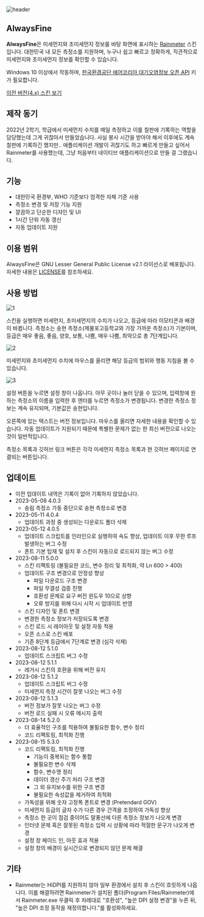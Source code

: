 ![header](https://user-images.githubusercontent.com/75381985/219609891-932a76c6-b85d-44d2-b5a9-82e5b0841ad2.jpg)

## AlwaysFine
**AlwaysFine**은 미세먼지와 초미세먼지 정보를 바탕 화면에 표시하는 [Rainmeter](https://www.rainmeter.net/) 스킨입니다. 대한민국 내 모든 측정소를 지원하며, 누구나 쉽고 빠르고 정확하게, 직관적으로 미세먼지와 초미세먼지 정보를 확인할 수 있습니다.

Windows 10 이상에서 작동하며, [한국환경공단 에어코리아 대기오염정보 오픈 API](https://www.data.go.kr/data/15073861/openapi.do) 키가 필요합니다.

[이전 버전\(4.x) 스킨 보기](https://github.com/Doiram/AlwaysFine/tree/08fc0554353d3b64ec0ebb01d77568ae9ac6dd05)

## 제작 동기
2022년 2학기, 학급에서 미세먼지 수치를 매일 측정하고 이를 칠판에 기록하는 역할을 담당했는데 그게 귀찮아서 만들었습니다. 사실 봉사 시간을 받아야 해서 이후에도 계속 칠판에 기록하긴 했지만.. 애플리케이션 개발이 귀찮기도 하고 빠르게 만들고 싶어서 Rainmeter를 사용했는데, 그냥 처음부터 네이티브 애플리케이션으로 만들 걸 그랬습니다.

## 기능
 * 대한민국 환경부, WHO 기준보다 엄격한 자체 기준 사용
 * 측정소 변경 및 저장 기능 지원
 * 깔끔하고 단순한 디자인 및 UI
 * 1시간 단위 자동 갱신
 * 자동 업데이트 지원

## 이용 범위
AlwaysFine은 GNU Lesser General Public License v2.1 라이선스로 배포됩니다. 자세한 내용은 [LICENSE](/LICENSE)를 참조하세요.

## 사용 방법
![1](https://github.com/Doiram/AlwaysFine/assets/75381985/91a61dbf-6e06-4dce-ae0b-9c8b024f7c93)

스킨을 실행하면 미세먼지, 초미세먼지의 수치가 나오고, 등급에 따라 이모티콘과 배경이 바뀝니다. 측정소는 송현 측정소(제물포고등학교와 가장 가까운 측정소)가 기본이며, 등급은 매우 좋음, 좋음, 양호, 보통, 나쁨, 매우 나쁨, 최악으로 총 7단계입니다.

![2](https://github.com/Doiram/AlwaysFine/assets/75381985/e81bc074-0a4f-485e-8301-3888dd93e164)

미세먼지와 초미세먼지 수치에 마우스를 올리면 해당 등급의 범위와 행동 지침을 볼 수 있습니다.

![3](https://github.com/Doiram/AlwaysFine/assets/75381985/851de94a-97f7-496f-ae4b-94f40d5c4a49)

설정 버튼을 누르면 설정 창이 나옵니다. 아무 곳이나 눌러 닫을 수 있으며, 입력창에 원하는 측정소의 이름을 입력한 후 엔터를 누르면 측정소가 변경됩니다. 변경한 측정소 정보는 계속 유지되며, 기본값은 송현입니다.

오른쪽에 있는 텍스트는 버전 정보입니다. 마우스를 올리면 자세한 내용을 확인할 수 있습니다. 자동 업데이트가 지원되기 때문에 특별한 문제가 없는 한 최신 버전으로 나오는 것이 일반적입니다.

측정소 목록과 깃허브 링크 버튼은 각각 미세먼지 측정소 목록과 현 깃허브 페이지로 연결되는 버튼입니다.

## 업데이트
 * 이전 업데이트 내역은 기록이 없어 기록하지 않았습니다.
 * 2023-05-08 4.0.3
     * 송림 측정소 가동 중단으로 송현 측정소로 변경
 * 2023-05-11 4.0.4
     * 업데이트 과정 중 생성되는 다운로드 폴더 삭제
 * 2023-05-12 4.0.5
     * 업데이트 스크립트를 인라인으로 실행하여 속도 향상, 업데이트 이후 무한 루프 발생하는 버그 수정
     * 폰트 기본 탑재 및 설치 후 스킨이 자동으로 로드되지 않는 버그 수정
 * 2023-08-11 5.0.0
     * 스킨 리팩토링 (불필요한 코드, 변수 정리 및 최적화, 약 Ln 600 > 400)
     * 업데이트 구조 변경으로 안정성 향상
        * 파일 다운로드 구조 변경
        * 파일 무결성 검증 진행
        * 호환성 문제로 요구 버전 윈도우 10으로 상향
        * 오류 방지를 위해 다시 시작 시 업데이트 반영
     * 스킨 디자인 및 폰트 변경
     * 변경한 측정소 정보가 저장되도록 변경
     * 스킨 로드 시 레이아웃 및 설정 자동 적용
     * 오픈 소스로 스킨 배포
     * 기존 8단계 등급에서 7단계로 변경 (심각 삭제)
 * 2023-08-12 5.1.0
     * 업데이트 스크립트 버그 수정
 * 2023-08-12 5.1.1
     * 레거시 스킨의 호환을 위해 버전 유지
 * 2023-08-12 5.1.2
     * 업데이트 스크립트 버그 수정
     * 미세먼지 측정 시간이 잘못 나오는 버그 수정
 * 2023-08-12 5.1.3
     * 버전 정보가 잘못 나오는 버그 수정
     * 버전 로드 실패 시 오류 메시지 출력
 * 2023-08-14 5.2.0
     * 더 효율적인 구조를 적용하여 불필요한 함수, 변수 정리
     * 코드 리팩토링, 최적화 진행
 * 2023-08-15 5.3.0
     * 코드 리팩토링, 최적화 진행
        * 기능이 중복되는 함수 통합
        * 불필요한 변수 삭제
        * 함수, 변수명 정리
        * 데이터 갱신 주기 처리 구조 변경
        * 그 외 유지보수를 위한 구조 변경
        * 불필요한 속성값을 제거하여 최적화
     * 가독성을 위해 숫자 고정폭 폰트로 변경 (Pretendard GOV)
     * 미세먼지 등급의 글자 수가 다른 경우 간격을 조정하여 가독성 향상
     * 측정소 한 곳이 점검 중이어도 말풍선에 다른 측정소 정보가 나오게 변경
     * 인터넷 문제 혹은 잘못된 측정소 입력 시 상황에 따라 적절한 문구가 나오게 변경
     * 설정 창 페이드 인, 아웃 효과 적용
     * 설정 창의 배경이 실시간으로 변경되지 않던 문제 해결

## 기타
 * Rainmeter는 HiDPI를 지원하지 않아 일부 환경에서 설치 후 스킨이 흐릿하게 나옵니다. 이를 해결하려면 Rainmeter가 설치된 폴더(Program Files/Rainmeter)에서 Rainmeter.exe 우클릭 후 차례대로 "호환성", "높은 DPI 설정 변경"을 누른 뒤, "높은 DPI 조정 동작을 재정의합니다."를 활성화하세요.